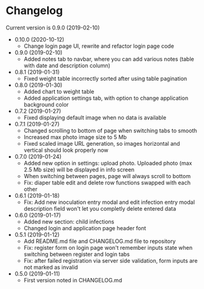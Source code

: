 # Changelog

Current version is 0.9.0 (2019-02-10)

- 0.10.0 (2020-10-12)
  - Change login page UI, rewrite and refactor login page code
- 0.9.0 (2019-02-10)
  - Added notes tab to navbar, where you can add various notes (table with date and description column)
- 0.8.1 (2019-01-31)
  - Fixed weight table incorrectly sorted after using table pagination
- 0.8.0 (2019-01-30)
  - Added chart to weight table
  - Added application settings tab, with option to change application background color
- 0.7.2 (2019-01-27)
  - Fixed displaying default image when no data is available
- 0.7.1 (2019-01-27)
  - Changed scrolling to bottom of page when switching tabs to smooth
  - Increased max photo image size to 5 Mb
  - Fixed scaled image URL generation, so images horizontal and vertical should look properly now
- 0.7.0 (2019-01-24)
  - Added new option in settings: upload photo. Uploaded photo (max 2.5 Mb size) will be displayed in info screen
  - When switching between pages, page will always scroll to bottom
  - Fix: diaper table edit and delete row functions swapped with each other
- 0.6.1 (2019-01-18)
  - Fix: Add new inoculation entry modal and edit infection entry modal description field won't let you completly delete
    entered data
- 0.6.0 (2019-01-17)
  - Added new section: child infections
  - Changed login and application page header font
- 0.5.1 (2019-01-12)
  - Add README.md file and CHANGELOG.md file to repository
  - Fix: register form on login page won't remember inputs state when switching between register and login tabs
  - Fix: after failed registration via server side validation, form inputs are not marked as invalid
- 0.5.0 (2019-01-11)
  - First version noted in CHANGELOG.md
